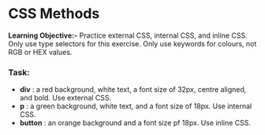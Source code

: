 # CSS Methods

**Learning Objective:-** Practice external CSS, internal CSS, and inline CSS. Only use type selectors for this exercise. Only use keywords for colours, not RGB or HEX values. 

### Task:

* **div** : a red background, white text, a font size of 32px, centre aligned, and bold. Use external CSS.
* **p** : a green background, white text, and a font size of 18px. Use internal CSS.
* **button** : an orange background and a font size pf 18px. Use inline CSS.